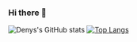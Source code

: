### Hi there 👋

![Denys's GitHub stats](https://github-readme-stats.vercel.app/api?username=dyakimchuk&show_icons=true&theme=radical)
[![Top Langs](https://github-readme-stats.vercel.app/api/top-langs/?username=dyakimchuk&layout=compact&theme=radical)](https://github.com/anuraghazra/github-readme-stats)

<!--
**dyakimchuk/dyakimchuk** is a ✨ _special_ ✨ repository because its `README.md` (this file) appears on your GitHub profile.

Here are some ideas to get you started:

- 🔭 I’m currently working on ...
- 🌱 I’m currently learning ...
- 👯 I’m looking to collaborate on ...
- 🤔 I’m looking for help with ...
- 💬 Ask me about ...
- 📫 How to reach me: ...
- 😄 Pronouns: ...
- ⚡ Fun fact: ...
-->
